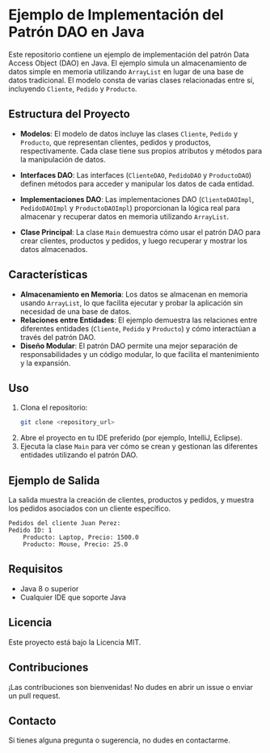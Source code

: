 # Ejemplo de Implementación del Patrón DAO en Java

Este repositorio contiene un ejemplo de implementación del patrón Data Access Object (DAO) en Java. El ejemplo simula un almacenamiento de datos simple en memoria utilizando `ArrayList` en lugar de una base de datos tradicional. El modelo consta de varias clases relacionadas entre sí, incluyendo `Cliente`, `Pedido` y `Producto`.

## Estructura del Proyecto

- **Modelos**: El modelo de datos incluye las clases `Cliente`, `Pedido` y `Producto`, que representan clientes, pedidos y productos, respectivamente. Cada clase tiene sus propios atributos y métodos para la manipulación de datos.

- **Interfaces DAO**: Las interfaces (`ClienteDAO`, `PedidoDAO` y `ProductoDAO`) definen métodos para acceder y manipular los datos de cada entidad.

- **Implementaciones DAO**: Las implementaciones DAO (`ClienteDAOImpl`, `PedidoDAOImpl` y `ProductoDAOImpl`) proporcionan la lógica real para almacenar y recuperar datos en memoria utilizando `ArrayList`.

- **Clase Principal**: La clase `Main` demuestra cómo usar el patrón DAO para crear clientes, productos y pedidos, y luego recuperar y mostrar los datos almacenados.

## Características

- **Almacenamiento en Memoria**: Los datos se almacenan en memoria usando `ArrayList`, lo que facilita ejecutar y probar la aplicación sin necesidad de una base de datos.
- **Relaciones entre Entidades**: El ejemplo demuestra las relaciones entre diferentes entidades (`Cliente`, `Pedido` y `Producto`) y cómo interactúan a través del patrón DAO.
- **Diseño Modular**: El patrón DAO permite una mejor separación de responsabilidades y un código modular, lo que facilita el mantenimiento y la expansión.

## Uso

1. Clona el repositorio:
   ```sh
   git clone <repository_url>
   ```
2. Abre el proyecto en tu IDE preferido (por ejemplo, IntelliJ, Eclipse).
3. Ejecuta la clase `Main` para ver cómo se crean y gestionan las diferentes entidades utilizando el patrón DAO.

## Ejemplo de Salida

La salida muestra la creación de clientes, productos y pedidos, y muestra los pedidos asociados con un cliente específico.

```
Pedidos del cliente Juan Perez:
Pedido ID: 1
	Producto: Laptop, Precio: 1500.0
	Producto: Mouse, Precio: 25.0
```

## Requisitos

- Java 8 o superior
- Cualquier IDE que soporte Java

## Licencia

Este proyecto está bajo la Licencia MIT.

## Contribuciones

¡Las contribuciones son bienvenidas! No dudes en abrir un issue o enviar un pull request.

## Contacto

Si tienes alguna pregunta o sugerencia, no dudes en contactarme.
